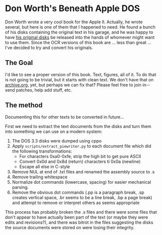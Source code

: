 # Don Worth's Beneath Apple DOS

Don Worth wrote a very cool book for the Apple II.  Actually, he wrote several,
but here is one of them that I happened to need.  He found a bunch of his disks
containing the original text in his garage, and he was happy to have [his
original disks][dons-disks] be released into the hands of whomever might want to
use them.  Since the OCR versions of this book are ... less than great ... I've
decided to try and convert his originals.


## The Goal

I'd like to see a proper version of this book.  Text, figures, all of it.  To do
that is not going to be trivial, but it starts with clean text.  We don't have
that on [archive.org][], yet, but perhaps we can fix that?  Please feel free to
join in--send patches, help add stuff, etc.


## The method

Documenting this for other texts to be converted in future...

First we need to extract the text documents from the disks and turn them into
something we can use on a modern system:

1. The DOS 3.3 disks were dumped using cppo
2. Apply `scripts/extract_piewriter.py` to each document file which did the
   following transformations:
   * For characters 0xa0-0xfe, strip the high bit to get pure ASCII
   * Convert 0x0d and 0x8d (return) characters ti 0x0a (newline)
   * Escape all else in C-style
3. Remove NUL at end of .txt files and renamed the assembly source to .s
4. Remove trailing whitespace
6. Normalize dot commands (lowercase, spacing) for easier mechanical parsing.
7. Remove the obvious dot commands (.pp is a paragraph break, .sp creates
   vertical space, .br seems to be a line break, .bp a page break) and attempt
   to remove or interpret others as seems appropriate

This process has probably broken the .s files and there were some files that
don't appear to have actually been part of the text (or maybe they were edits
and revisions?), and there was bitrot in the files suggesting the disks the
source documents were stored on were losing their integrity.

[dons-disks]: http://www.6502lane.net/2015/03/12/don-worths-beneath-apple-dos-original-text-files/
[archive.org]: https://archive.org/
